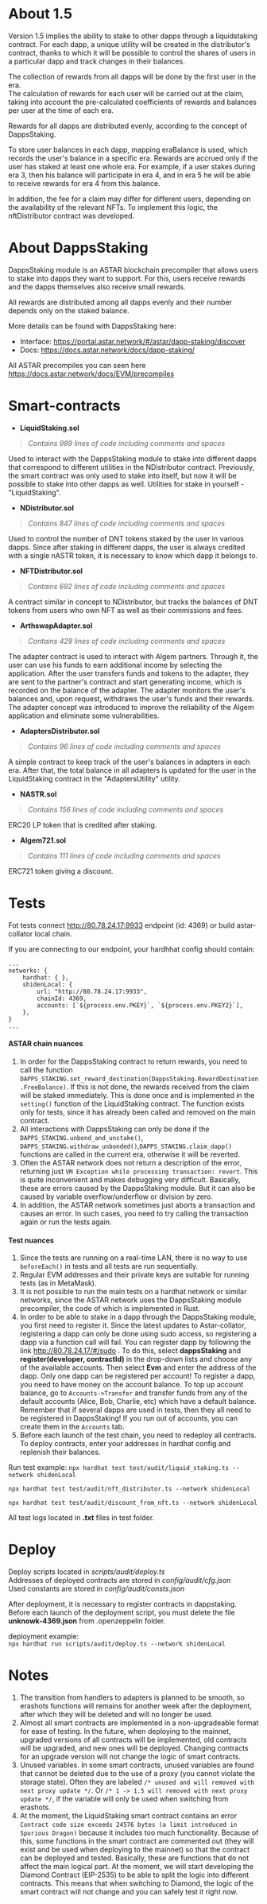 # About 1.5 

Version 1.5 implies the ability to stake to other dapps through a liquidstaking contract. For each dapp, a unique utility will be created in the distributor's contract, thanks to which it will be possible to control the shares of users in a particular dapp and track changes in their balances. <br>

The collection of rewards from all dapps will be done by the first user in the era. <br>
The calculation of rewards for each user will be carried out at the claim, taking into account the pre-calculated coefficients of rewards and balances per user at the time of each era. <br>

Rewards for all dapps are distributed evenly, according to the concept of DappsStaking. <br>

To store user balances in each dapp, mapping eraBalance is used, which records the user's balance in a specific era. Rewards are accrued only if the user has staked at least one whole era. For example, if a user stakes during era 3, then his balance will participate in era 4, and in era 5 he will be able to receive rewards for era 4 from this balance. <br>

In addition, the fee for a claim may differ for different users, depending on the availability of the relevant NFTs. To implement this logic, the nftDistributor contract was developed. <br>

# About DappsStaking

DappsStaking module is an ASTAR blockchain precompiler that allows users to stake into dapps they want to support. For this, users receive rewards and the dapps themselves also receive small rewards. <br>

All rewards are distributed among all dapps evenly and their number depends only on the staked balance. <br>

More details can be found with DappsStaking here: <br>
* Interface: https://portal.astar.network/#/astar/dapp-staking/discover <br>
* Docs: https://docs.astar.network/docs/dapp-staking/ <br>

All ASTAR precompiles you can seen here https://docs.astar.network/docs/EVM/precompiles <br>

# Smart-contracts

* __LiquidStaking.sol__
> _Contains 989 lines of code including comments and spaces_

Used to interact with the DappsStaking module to stake into different dapps that correspond to different utilities in the NDistributor contract. Previously, the smart contract was only used to stake into itself, but now it will be possible to stake into other dapps as well. Utilities for stake in yourself - "LiquidStaking". <br>
* __NDistributor.sol__
> _Contains 847 lines of code including comments and spaces_

Used to control the number of DNT tokens staked by the user in various dapps. Since after staking in different dapps, the user is always credited with a single nASTR token, it is necessary to know which dapp it belongs to. <br>
* __NFTDistributor.sol__
> _Contains 692 lines of code including comments and spaces_

A contract similar in concept to NDistributor, but tracks the balances of DNT tokens from users who own NFT as well as their commissions and fees. <br>
* __ArthswapAdapter.sol__
> _Contains 429 lines of code including comments and spaces_

The adapter contract is used to interact with Algem partners. Through it, the user can use his funds to earn additional income by selecting the application. After the user transfers funds and tokens to the adapter, they are sent to the partner's contract and start generating income, which is recorded on the balance of the adapter. The adapter monitors the user's balances and, upon request, withdraws the user's funds and their rewards. The adapter concept was introduced to improve the reliability of the Algem application and eliminate some vulnerabilities. <br>
* __AdaptersDistributor.sol__
> _Contains 96 lines of code including comments and spaces_

A simple contract to keep track of the user's balances in adapters in each era. After that, the total balance in all adapters is updated for the user in the LiquidStaking contract in the "AdaptersUtility" utility. <br>
* __NASTR.sol__
> _Contains 156 lines of code including comments and spaces_

ERC20 LP token that is credited after staking. <br>
* __Algem721.sol__
> _Contains 111 lines of code including comments and spaces_

ERC721 token giving a discount. <br>

# Tests

Fot tests connect http://80.78.24.17:9933 endpoint (id: 4369) or build astar-collator local chain. <br>

If you are connecting to our endpoint, your hardhhat config should contain:
```
...
networks: {
    hardhat: { },
    shidenLocal: {
        url: "http://80.78.24.17:9933",
        chainId: 4369,
        accounts: [`${process.env.PKEY}`, `${process.env.PKEY2}`],
    },
}
...
```

#### ASTAR chain nuances 

1) In order for the DappsStaking contract to return rewards, you need to call the function ```DAPPS_STAKING.set_reward_destination(DappsStaking.RewardDestination.FreeBalance)```. If this is not done, the rewards received from the claim will be staked immediately. This is done once and is implemented in the ```setting()``` function of the LiquidStaking contract. The function exists only for tests, since it has already been called and removed on the main contract. 
2) All interactions with DappsStaking can only be done if the ```DAPPS_STAKING.unbond_and_unstake()```, ```DAPPS_STAKING.withdraw_unbonded()```,```DAPPS_STAKING.claim_dapp()``` functions are called in the current era, otherwise it will be reverted.
3) Often the ASTAR network does not return a description of the error, returning just ```VM Exception while processing transaction: revert```. This is quite inconvenient and makes debugging very difficult. Basically, these are errors caused by the DappsStaking module. But it can also be caused by variable overflow/underflow or division by zero.
4) In addition, the ASTAR network sometimes just aborts a transaction and causes an error. In such cases, you need to try calling the transaction again or run the tests again.

#### Test nuances 

1) Since the tests are running on a real-time LAN, there is no way to use ```beforeEach()``` in tests and all tests are run sequentially. <br>
2) Regular EVM addresses and their private keys are suitable for running tests (as in MetaMask). <br>
3) It is not possible to run the main tests on a hardhat network or similar networks, since the ASTAR network uses the DappsStaking module precompiler, the code of which is implemented in Rust. <br>
4) In order to be able to stake in a dapp through the DappsStaking module, you first need to register it. Since the latest updates to Astar-collator, registering a dapp can only be done using sudo access, so registering a dapp via a function call will fail. You can register dapp by following the link http://80.78.24.17/#/sudo . To do this, select __dappsStaking__ and __register(developer, contractId)__ in the drop-down lists and choose any of the available accounts. Then select __Evm__ and enter the address of the dapp. Only one dapp can be registered per account! To register a dapp, you need to have money on the account balance. To top up account balance, go to ```Accounts->Transfer``` and transfer funds from any of the default accounts (Alice, Bob, Charlie, etc) which have a default balance. Remember that if several dapps are used in tests, then they all need to be registered in DappsStaking! If you run out of accounts, you can create them in the ```Accounts``` tab.
5) Before each launch of the test chain, you need to redeploy all contracts. To deploy contracts, enter your addresses in hardhat config and replenish their balances.

Run test example: 
```npx hardhat test test/audit/liquid_staking.ts --network shidenLocal``` <br>

```npx hardhat test test/audit/nft_distributor.ts --network shidenLocal``` <br>

```npx hardhat test test/audit/discount_from_nft.ts --network shidenLocal``` <br>

All test logs located in __.txt__ files in test folder.

# Deploy

Deploy scripts located in _scripts/audit/deploy.ts_ <br>Addresses of deployed contracts are stored in _config/audit/cfg.json_ <br> Used constants are stored in _config/audit/consts.json_ <br>

After deployment, it is necessary to register contracts in dappstaking. <br>
Before each launch of the deployment script, you must delete the file __unknowk-4369.json__ from .openzeppelin folder. <br>

deployment example: <br>```npx hardhat run scripts/audit/deploy.ts --network shidenLocal```

# Notes

1) The transition from handlers to adapters is planned to be smooth, so erashots functions will remains for another week after the deployment, after which they will be deleted and will no longer be used. <br>
2) Almost all smart contracts are implemented in a non-upgradeable format for ease of testing. In the future, when deploying to the mainnet, upgraded versions of all contracts will be implemented, old contracts will be upgraded, and new ones will be deployed. Changing contracts for an upgrade version will not change the logic of smart contracts.
3) Unused variables. In some smart contracts, unused variables are found that cannot be deleted due to the use of a proxy (you cannot violate the storage state). Often they are labeled ```/* unused and will removed with next proxy update */```. Or ```/* 1 -> 1.5 will removed with next proxy update */```, if the variable will only be used when switching from erashots.
4) At the moment, the LiquidStaking smart contract contains an error ```Contract code size exceeds 24576 bytes (a limit introduced in Spurious Dragon)``` because it includes too much functionality. Because of this, some functions in the smart contract are commented out (they will exist and be used when deploying to the mainnet) so that the contract can be deployed and tested. Basically, these are functions that do not affect the main logical part. At the moment, we will start developing the Diamond Contract (EIP-2535) to be able to split the logic into different contracts. This means that when switching to Diamond, the logic of the smart contract will not change and you can safely test it right now.
